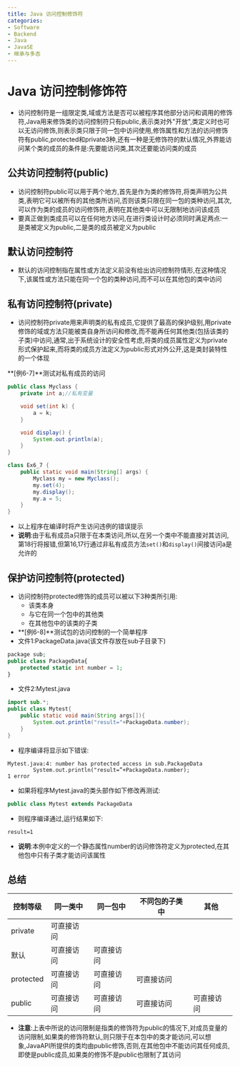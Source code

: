 ```yaml
---
title: Java 访问控制修饰符
categories:
- Software
- Backend
- Java
- JavaSE
- 继承与多态
---
```

# Java 访问控制修饰符

- 访问控制符是一组限定类,域或方法是否可以被程序其他部分访问和调用的修饰符,Java用来修饰类的访问控制符只有public,表示类对外"开放",类定义时也可以无访问修饰,则表示类只限于同一包中访问使用,修饰属性和方法的访问修饰符有public,protected和private3种,还有一种是无修饰符的默认情况,外界能访问某个类的成员的条件是:先要能访问类,其次还要能访问类的成员

## 公共访问控制符(public)

- 访问控制符public可以用于两个地方,首先是作为类的修饰符,将类声明为公共类,表明它可以被所有的其他类所访问,否则该类只限在同一包的类种访问,其次,可以作为类的成员的访问修饰符,表明在其他类中可以无限制地访问该成员
- 要真正做到类成员可以在任何地方访问,在进行类设计时必须同时满足两点:一是类被定义为public,二是类的成员被定义为public

## 默认访问控制符

- 默认的访问控制指在属性或方法定义前没有给出访问控制符情形,在这种情况下,该属性或方法只能在同一个包的类种访问,而不可以在其他包的类中访问

## 私有访问控制符(private)

- 访问控制符private用来声明类的私有成员,它提供了最高的保护级别,用private修饰的域或方法只能被类自身所访问和修改,而不能再任何其他类(包括该类的子类)中访问,通常,出于系统设计的安全性考虑,将类的成员属性定义为private形式保护起来,而将类的成员方法定义为public形式对外公开,这是类封装特性的一个体现

**[例6-7]**测试对私有成员的访问

```java
public class Myclass {
    private int a;//私有变量

    void set(int k) {
        a = k;
    }

    void display() {
        System.out.println(a);
    }
}

class Ex6_7 {
    public static void main(String[] args) {
        Myclass my = new Myclass();
        my.set(4);
        my.display();
        my.a = 5;
    }
}
```

- 以上程序在编译时将产生访问违例的错误提示
- **说明**:由于私有成员a只限于在本类访问,所以,在另一个类中不能直接对其访问,第18行将报错,但第16,17行通过非私有成员方法`set()`和`display()`间接访问a是允许的

## 保护访问控制符(protected)

- 访问控制符protected修饰的成员可以被以下3种类所引用:
    - 该类本身
    - 与它在同一个包中的其他类
    - 在其他包中的该类的子类
- **[例6-8]**测试包的访问控制的一个简单程序
- 文件1:PackageData.java(该文件存放在sub子目录下)

```php
package sub;
public class PackageData{
    protected static int number = 1;
}
```

- 文件2:Mytest.java

```java
import sub.*;
public class Mytest{
    public static void main(String args[]){
        System.out.println("result="+PackageData.number);
    }
}
```

- 程序编译将显示如下错误:

```shell
Mytest.java:4: number has protected access in sub.PackageData
		System.out.println("result=”+PackageData.number);
1 error
```

- 如果将程序Mytest.java的类头部作如下修改再测试:

```java
public class Mytest extends PackageData
```

- 则程序编译通过,运行结果如下:

```
result=1
```

- **说明**:本例中定义的一个静态属性number的访问修饰符定义为protected,在其他包中只有子类才能访问该属性

## 总结

| 控制等级  | 同一类中   | 同一包中   | 不同包的子类中 | 其他       |
| --------- | ---------- | ---------- | -------------- | ---------- |
| private   | 可直接访问 |            |                |            |
| 默认      | 可直接访问 | 可直接访问 |                |            |
| protected | 可直接访问 | 可直接访问 | 可直接访问     |            |
| public    | 可直接访问 | 可直接访问 | 可直接访问     | 可直接访问 |

- **注意**:上表中所说的访问限制是指类的修饰符为public的情况下,对成员变量的访问限制,如果类的修饰符默认,则只限于在本包中的类才能访问,可以想象,JavaAPI所提供的类均由public修饰,否则,在其他包中不能访问其任何成员,即使是public成员,如果类的修饰不是public也限制了其访问